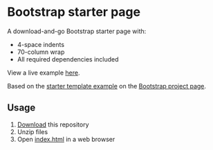 Bootstrap starter page 
======================

A download-and-go Bootstrap starter page with: 

- 4-space indents
- 70-column wrap
- All required dependencies included

View a live example [here](robatron.github.com/bootstrap-starter).

Based on the [starter template example][eg] on the 
[Bootstrap project page][bootstrap-proj].    

[eg]:http://twitter.github.com/bootstrap/examples/starter-template.html
[bootstrap-proj]:http://twitter.github.com/bootstrap/


Usage
-----

1. [Download](https://github.com/robatron/bootstrap-starter/zipball/master) 
   this repository
2. Unzip files
3. Open [index.html](https://github.com/robatron/bootstrap-starter/blob/master/index.html)
   in a web browser
    